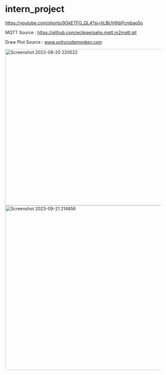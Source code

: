 ﻿# intern_project

https://youtube.com/shorts/9GkETFG_QL4?si=hLBUV6ibPcmbaq5o

MQTT Source : 
https://github.com/eclipse/paho.mqtt.m2mqtt.git 

Draw Plot Source :
www.unitycodemonkey.com 

<img width="505" alt="Screenshot 2023-08-20 220522" src="https://github.com/cassiejc/intern_IoT_VR_MQTT/assets/133578041/3b10a83e-dcac-47d5-a2ea-27bdd8b02ba4">
<img width="532" alt="Screenshot 2023-09-21 214856" src="https://github.com/cassiejc/intern_IoT_VR_MQTT/assets/133578041/4f3983b0-f000-480f-80f3-b320d952e09e">
